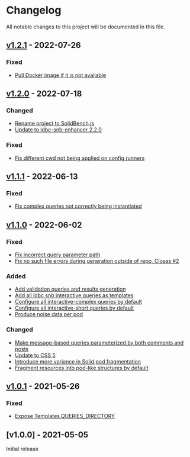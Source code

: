 # Changelog
All notable changes to this project will be documented in this file.

<a name="v1.2.1"></a>
## [v1.2.1](https://github.com/SolidBench/SolidBench.js/compare/v1.2.0...v1.2.1) - 2022-07-26

### Fixed
* [Pull Docker image if it is not available](https://github.com/SolidBench/SolidBench.js/commit/32d957aef43518820f7c35f16bff3223e1606ea6)

<a name="v1.2.0"></a>
## [v1.2.0](https://github.com/SolidBench/SolidBench.js/compare/v1.1.1...v1.2.0) - 2022-07-18

### Changed
* [Rename project to SolidBench.js](https://github.com/SolidBench/SolidBench.js/commit/c803f40e617f208fdf537f795d5ecc759f0db7cf)
* [Update to ldbc-snb-enhancer 2.2.0](https://github.com/SolidBench/SolidBench.js/commit/af76b4815367834b1f60c047bb93afc0e9f0310d)

### Fixed
* [Fix different cwd not being applied on config runners](https://github.com/SolidBench/SolidBench.js/commit/7cde2001c2bfefe998d42a4f209858be0effa71a)

<a name="v1.1.1"></a>
## [v1.1.1](https://github.com/SolidBench/SolidBench.js/compare/v1.1.0...v1.1.1) - 2022-06-13

### Fixed
* [Fix complex queries not correctly being instantiated](https://github.com/SolidBench/SolidBench.js/commit/27e0bf41fddc2792e2675cb81f86884d490fc238)

<a name="v1.1.0"></a>
## [v1.1.0](https://github.com/SolidBench/SolidBench.js/compare/v1.0.1...v1.1.0) - 2022-06-02

### Fixed
* [Fix incorrect query parameter path](https://github.com/SolidBench/SolidBench.js/commit/f2cdd5a632e27b19539d6d521496f1765a52120d)
* [Fix no such file errors during generation outside of repo, Closes #2](https://github.com/SolidBench/SolidBench.js/commit/030c59ffbb6a720c0376a83b3a6738f329805a5f)

### Added
* [Add validation queries and results generation](https://github.com/SolidBench/SolidBench.js/commit/1ec85564a90d2866d35f4987efbf7f904cf7d717)
* [Add all ldbc snb interactive queries as templates](https://github.com/SolidBench/SolidBench.js/commit/b0f8e70dbede6d0543a681dcbe247fcdfa969556)
* [Configure all interactive-complex queries by default](https://github.com/SolidBench/SolidBench.js/commit/46b4f74fcac78dc598548f7d8c535dcdd9a07e4c)
* [Configure all interactive-short queries by default](https://github.com/SolidBench/SolidBench.js/commit/3fe13cb679a6decd0ffdc2430eba1d646a5788e7)
* [Produce noise data per pod](https://github.com/SolidBench/SolidBench.js/commit/ae0de7bc31f000287fc2418d14fb590deddaefd1)


### Changed
* [Make message-based queries parameterized by both comments and posts](https://github.com/SolidBench/SolidBench.js/commit/7a5f04f4bb255cc12e4f34239e3e9235cb42515c)
* [Update to CSS 5](https://github.com/SolidBench/SolidBench.js/commit/a3d0b8b4b80cb77df0ccc13ec3922942cf8da8cb)
* [Introduce more variance in Solid pod fragmentation](https://github.com/SolidBench/SolidBench.js/commit/71c0e1d179d66ff9f1d4e7101a47d71d35af9a71)
* [Fragment resources into pod-like structures by default](https://github.com/SolidBench/SolidBench.js/commit/56ee31dcc3bec1255e3e47ce150618ccb35297ce)

<a name="v1.0.1"></a>
## [v1.0.1](https://github.com/SolidBench/SolidBench.js/compare/v1.0.0...v1.0.1) - 2021-05-26

### Fixed
* [Expose Templates.QUERIES_DIRECTORY](https://github.com/SolidBench/SolidBench.js/commit/712a1f5b667ffea239ace5415bc5b3a68329a5e1)

<a name="v1.0.0"></a>
## [v1.0.0] - 2021-05-05

Initial release
